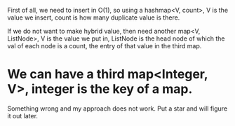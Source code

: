 
First of all, we need to insert in O(1), so using a hashmap<V, count>, V is the value we insert, count is how many duplicate value is there. 

If we do not want to make hybrid value, then need another map<V, ListNode>, V is the value we put in, ListNode is the head node of which the val of each node is a count, the entry of that value in the third map. 

We can have a third map<Integer, V>, integer is the key of a map.         
====================================================

Something wrong and my approach does not work.   Put a star and will figure it out later.    



 
